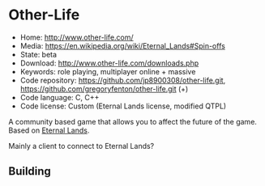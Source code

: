 # Other-Life

- Home: http://www.other-life.com/
- Media: https://en.wikipedia.org/wiki/Eternal_Lands#Spin-offs
- State: beta
- Download: http://www.other-life.com/downloads.php
- Keywords: role playing, multiplayer online + massive
- Code repository: https://github.com/jp8900308/other-life.git, https://github.com/gregoryfenton/other-life.git (+)
- Code language: C, C++
- Code license: Custom (Eternal Lands license, modified QTPL)

A community based game that allows you to affect the future of the game.
Based on [Eternal Lands](eternal_lands.md).

Mainly a client to connect to Eternal Lands?

## Building
